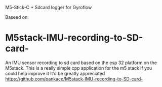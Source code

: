 M5-Stick-C + Sdcard logger for Gyroflow


Baseed on:
# M5stack-IMU-recording-to-SD-card-
An IMU sensor recording to sd card based on the esp 32 platform on the M5stack. 
This is a really simple cpp application for the m5 stack if you could help improve it It’d be greatly appreciated 
https://github.com/pankace/M5stack-IMU-recording-to-SD-card-
```  
